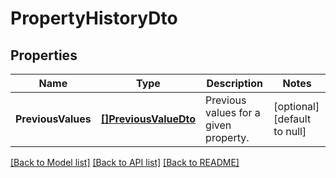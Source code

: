 # PropertyHistoryDto

## Properties
Name | Type | Description | Notes
------------ | ------------- | ------------- | -------------
**PreviousValues** | [**[]PreviousValueDto**](PreviousValueDTO.md) | Previous values for a given property. | [optional] [default to null]

[[Back to Model list]](../pkg/nifi/README.md#documentation-for-models) [[Back to API list]](../pkg/nifi/README.md#documentation-for-api-endpoints) [[Back to README]](../pkg/nifi/README.md)


